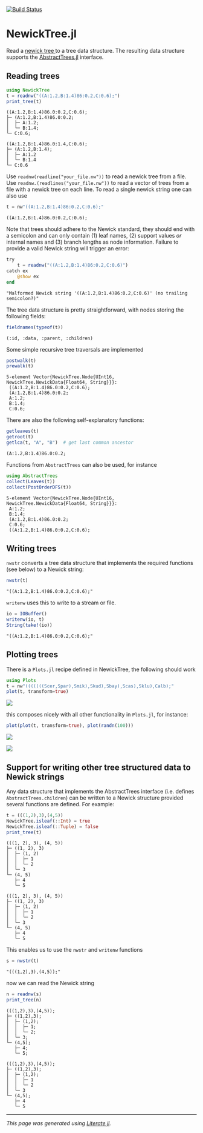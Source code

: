 [![Build Status](https://travis-ci.com/arzwa/NewickTree.jl.svg?branch=master)](https://travis-ci.com/arzwa/NewickTree.jl)
# NewickTree.jl

Read a [newick tree
](http://evolution.genetics.washington.edu/phylip/newicktree.html) to a tree
data structure. The resulting data structure supports the
[AbstractTrees.jl](https://github.com/JuliaCollections/AbstractTrees.jl)
interface.

## Reading trees

````julia
using NewickTree
t = readnw("((A:1.2,B:1.4)86:0.2,C:0.6);")
print_tree(t)
````

````
((A:1.2,B:1.4)86.0:0.2,C:0.6);
├─ (A:1.2,B:1.4)86.0:0.2;
│  ├─ A:1.2;
│  └─ B:1.4;
└─ C:0.6;

````

```
((A:1.2,B:1.4)86.0:1.4,C:0.6);
├─ (A:1.2,B:1.4);
│  ├─ A:1.2
│  └─ B:1.4
└─ C:0.6
```

Use `readnw(readline("your_file.nw"))` to read a newick tree from a file. Use
`readnw.(readlines("your_file.nw"))` to read a vector of trees from a file
with a newick tree on each line. To read a single newick string one can also
use

````julia
t = nw"((A:1.2,B:1.4)86:0.2,C:0.6);"
````

````
((A:1.2,B:1.4)86.0:0.2,C:0.6);
````

Note that trees should adhere to the Newick standard, they should end with a
semicolon and can only contain (1) leaf names, (2) support values *or*
internal names and (3) branch lengths as node information. Failure to provide
a valid Newick string will trigger an error:

````julia
try
    t = readnw("((A:1.2,B:1.4)86:0.2,C:0.6)")
catch ex
    @show ex
end
````

````
"Malformed Newick string '((A:1.2,B:1.4)86:0.2,C:0.6)' (no trailing semicolon?)"
````

The tree data structure is pretty straightforward, with nodes storing the
following fields:

````julia
fieldnames(typeof(t))
````

````
(:id, :data, :parent, :children)
````

Some simple recursive tree traversals are implemented

````julia
postwalk(t)
prewalk(t)
````

````
5-element Vector{NewickTree.Node{UInt16, NewickTree.NewickData{Float64, String}}}:
 ((A:1.2,B:1.4)86.0:0.2,C:0.6);
 (A:1.2,B:1.4)86.0:0.2;
 A:1.2;
 B:1.4;
 C:0.6;
````

There are also the following self-explanatory functions:

````julia
getleaves(t)
getroot(t)
getlca(t, "A", "B")  # get last common ancestor
````

````
(A:1.2,B:1.4)86.0:0.2;
````

Functions from `AbstractTrees` can also be used, for instance

````julia
using AbstractTrees
collect(Leaves(t))
collect(PostOrderDFS(t))
````

````
5-element Vector{NewickTree.Node{UInt16, NewickTree.NewickData{Float64, String}}}:
 A:1.2;
 B:1.4;
 (A:1.2,B:1.4)86.0:0.2;
 C:0.6;
 ((A:1.2,B:1.4)86.0:0.2,C:0.6);
````

## Writing trees

`nwstr` converts a tree data structure that implements the required functions
(see below) to a Newick string:

````julia
nwstr(t)
````

````
"((A:1.2,B:1.4)86.0:0.2,C:0.6);"
````

`writenw` uses this to write to a stream or file.

````julia
io = IOBuffer()
writenw(io, t)
String(take!(io))
````

````
"((A:1.2,B:1.4)86.0:0.2,C:0.6);"
````

## Plotting trees

There is a `Plots.jl` recipe defined in NewickTree, the following should work

````julia
using Plots
t = nw"(((((((Scer,Spar),Smik),Skud),Sbay),Scas),Sklu),Calb);"
plot(t, transform=true)
````
![](1482505359.svg)

this composes nicely with all other functionality in `Plots.jl`, for
instance:

````julia
plot(plot(t, transform=true), plot(randn(100)))
````
![](2715254079.svg)

![](docs/example-plot.png)

## Support for writing other tree structured data to Newick strings

Any data structure that implements the AbstractTrees interface (i.e. defines
`AbstractTrees.children`) can be written to a Newick structure provided
several functions are defined. For example:

````julia
t = (((1,2),3),(4,5))
NewickTree.isleaf(::Int) = true
NewickTree.isleaf(::Tuple) = false
print_tree(t)
````

````
(((1, 2), 3), (4, 5))
├─ ((1, 2), 3)
│  ├─ (1, 2)
│  │  ├─ 1
│  │  └─ 2
│  └─ 3
└─ (4, 5)
   ├─ 4
   └─ 5

````

```
(((1, 2), 3), (4, 5))
├─ ((1, 2), 3)
│  ├─ (1, 2)
│  │  ├─ 1
│  │  └─ 2
│  └─ 3
└─ (4, 5)
   ├─ 4
   └─ 5
```

This enables us to use the `nwstr` and `writenw` functions

````julia
s = nwstr(t)
````

````
"(((1,2),3),(4,5));"
````

now we can read the Newick string

````julia
n = readnw(s)
print_tree(n)
````

````
(((1,2),3),(4,5));
├─ ((1,2),3);
│  ├─ (1,2);
│  │  ├─ 1;
│  │  └─ 2;
│  └─ 3;
└─ (4,5);
   ├─ 4;
   └─ 5;

````

```
(((1,2),3),(4,5));
├─ ((1,2),3);
│  ├─ (1,2);
│  │  ├─ 1
│  │  └─ 2
│  └─ 3
└─ (4,5);
   ├─ 4
   └─ 5
```


---

*This page was generated using [Literate.jl](https://github.com/fredrikekre/Literate.jl).*


